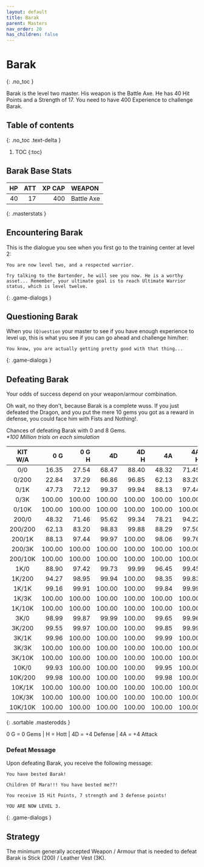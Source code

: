 ```yaml
---
layout: default
title: Barak
parent: Masters
nav_order: 20
has_children: false
---
```

# Barak
{: .no_toc }

Barak is the level two master. His weapon is the Battle Axe. He has 40 Hit Points and a Strength of 17. You need to have 400 Experience to challenge Barak.

## Table of contents
{: .no_toc .text-delta }

1. TOC
{:toc}

## Barak Base Stats

| HP | ATT | XP CAP | WEAPON     | 
|---:|----:|-------:|:-----------|
| 40 |  17 |    400 | Battle Axe | 
{: .masterstats }
  
## Encountering Barak

This is the dialogue you see when you first go to the training center at level 2:
```
You are now level two, and a respected warrior.

Try talking to the Bartender, he will see you now. He is a worthy asset... Remember, your ultimate goal is to reach Ultimate Warrior status, which is level twelve.
```
{: .game-dialogs }

## Questioning Barak

When you `(Q)uestion` your master to see if you have enough experience to level up, this is what you see if you can go ahead and challenge him/her:
```
You know, you are actually getting pretty good with that thing...
```
{: .game-dialogs }

## Defeating Barak

Your odds of success depend on your weapon/armour combination.

Oh wait, no they don't, because Barak is a complete wuss. If you just defeated the Dragon, and you put the mere 10 gems you got as a reward in defense, you could face him with Fists and Nothing!.

Chances of defeating Barak with 0 and 8 Gems.<br><span class="oddsinfo">*\*100 Million trials on each simulation*</span>

| KIT<br>W/A | 0 G<br> | 0 G<br>H | 4D<br> | 4D<br>H | 4A<br> | 4A<br>H |
|:----------:|--------:|---------:|-------:|--------:|-------:|--------:|
| 0/0        |   16.35 |    27.54 |  68.47 |   88.40 |  48.32 |   71.45 |
| 0/200      |   22.84 |    37.29 |  86.86 |   96.85 |  62.13 |   83.20 |
| 0/1K       |   47.73 |    72.12 |  99.37 |   99.94 |  88.13 |   97.44 |
| 0/3K       |  100.00 |   100.00 | 100.00 |  100.00 | 100.00 |  100.00 |
| 0/10K      |  100.00 |   100.00 | 100.00 |  100.00 | 100.00 |  100.00 |
| 200/0      |   48.32 |    71.46 |  95.62 |   99.34 |  78.21 |   94.22 |
| 200/200    |   62.13 |    83.20 |  98.83 |   99.88 |  88.29 |   97.50 |
| 200/1K     |   88.13 |    97.44 |  99.97 |  100.00 |  98.06 |   99.76 |
| 200/3K     |  100.00 |   100.00 | 100.00 |  100.00 | 100.00 |  100.00 |
| 200/10K    |  100.00 |   100.00 | 100.00 |  100.00 | 100.00 |  100.00 |
| 1K/0       |   88.90 |    97.42 |  99.73 |   99.99 |  96.45 |   99.45 |
| 1K/200     |   94.27 |    98.95 |  99.94 |  100.00 |  98.35 |   99.83 |
| 1K/1K      |   99.16 |    99.91 | 100.00 |  100.00 |  99.84 |   99.99 |
| 1K/3K      |  100.00 |   100.00 | 100.00 |  100.00 | 100.00 |  100.00 |
| 1K/10K     |  100.00 |   100.00 | 100.00 |  100.00 | 100.00 |  100.00 |
| 3K/0       |   98.99 |    99.87 |  99.99 |  100.00 |  99.65 |   99.96 |
| 3K/200     |   99.55 |    99.97 | 100.00 |  100.00 |  99.85 |   99.99 |
| 3K/1K      |   99.96 |   100.00 | 100.00 |  100.00 |  99.99 |  100.00 |
| 3K/3K      |  100.00 |   100.00 | 100.00 |  100.00 | 100.00 |  100.00 |
| 3K/10K     |  100.00 |   100.00 | 100.00 |  100.00 | 100.00 |  100.00 |
| 10K/0      |   99.93 |   100.00 | 100.00 |  100.00 |  99.95 |  100.00 |
| 10K/200    |   99.98 |   100.00 | 100.00 |  100.00 |  99.98 |  100.00 |
| 10K/1K     |  100.00 |   100.00 | 100.00 |  100.00 | 100.00 |  100.00 |
| 10K/3K     |  100.00 |   100.00 | 100.00 |  100.00 | 100.00 |  100.00 |
| 10K/10K    |  100.00 |   100.00 | 100.00 |  100.00 | 100.00 |  100.00 |
{: .sortable .masterodds }
  
<span class="masteroddsfooter">0 G = 0 Gems | H = Hott | 4D = +4 Defense | 4A = +4 Attack</span>

### Defeat Message

Upon defeating Barak, you receive the following message:
```
You have bested Barak!

Children Of Mara!!! You have bested me??!

You receive 15 Hit Points, 7 strength and 3 defense points!

YOU ARE NOW LEVEL 3.
```
{: .game-dialogs }

## Strategy

The minimum generally accepted Weapon / Armour that is needed to defeat Barak is Stick (200) / Leather Vest (3K).
